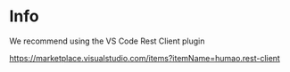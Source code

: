 # Info

We recommend using the VS Code Rest Client plugin

https://marketplace.visualstudio.com/items?itemName=humao.rest-client
